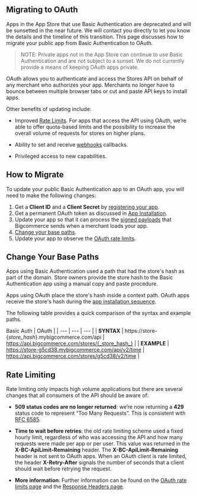 ## Migrating to OAuth

Apps in the App Store that use Basic Authentication are deprecated and will be sunsetted in the near future. We will contact you directly to let you know the details and the timeline of this transition. This page discusses how to migrate your public app from Basic Authentication to OAuth.

>NOTE: Private apps not in the App Store can continue to use Basic Authentication and are not subject to a sunset. We do not currently provide a means of keeping OAuth apps private.</span></div>

OAuth allows you to authenticate and access the Stores API on behalf of any merchant who authorizes your app. Merchants no longer have to bounce between multiple browser tabs or cut and paste API keys to install apps.

Other benefits of updating include:

*   Improved [Rate Limits](/api/rate-limits/oauth). For apps that access the API using OAuth, we’re able to offer quota-based limits and the possibility to increase the overall volume of requests for stores on higher plans.

*   Ability to set and receive [webhooks](/api/webhooks-getting-started) callbacks.

*   Privileged access to new capabilities.

## How to Migrate

To update your public Basic Authentication app to an OAuth app, you will need to make the following changes:

1.  Get a **Client ID** and a **Client Secret** by [registering your app](/api/registration ).
2.  Get a permanent OAuth token as discussed in [App Installation](/api/callback).
3.  Update your app so that it can process the [signed payloads](/api/load) that Bigcommerce sends when a merchant loads your app.
4.  [Change your base paths](#base-paths).
5.  Update your app to observe the [OAuth rate limits](/api/rate-limits/oauth).

## <a id="base-paths"></a>Change Your Base Paths

Apps using Basic Authentication used a path that had the store's hash as part of the domain. Store owners provide the store hash to the Basic Authentication app using a manual copy and paste procedure.

Apps using OAuth place the store's hash inside a context path. OAuth apps receive the store's hash during the [app installation sequence](/api/callback).

The following table provides a quick comparison of the syntax and example paths.

 Basic Auth | OAuth |
| --- | --- | --- |
| **SYNTAX** | https://store-{_store_hash_}.mybigcommerce.com/api | https://api.bigcommerce.com/stores/{_store_hash_} |
| **EXAMPLE** | https://store-g5cd38.mybigcommerce.com/api/v2/time | https://api.bigcommerce.com/stores/g5cd38/v2/time |

## Rate Limiting

Rate limiting only impacts high volume applications but there are several changes that all consumers of the API should be aware of:

*   **509 status codes are no longer returned**: we’re now returning a **429** status code to represent “Too Many Requests”. This is consistent with [RFC 6585](http://tools.ietf.org/html/rfc6585).

*   **Time to wait before retries**: the old rate limiting scheme used a fixed hourly limit, regardless of who was accessing the API and how many requests were made per app or per user. This value was returned in the **X-BC-ApiLimit-Remaining** header. The **X-BC-ApiLimit-Remaining** header is not sent to OAuth apps. When an OAuth client is rate limited, the header **X-Retry-After** signals the number of seconds that a client should wait before retrying the request.

*   **More information**: Further information can be found on the [OAuth rate limits page](/api/rate-limits/oauth) and the [Response Headers page](/api/headers).
